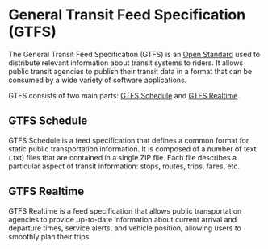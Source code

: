 # General Transit Feed Specification (GTFS)

The General Transit Feed Specification (GTFS) is an [Open Standard](https://www.interoperablemobility.org/definitions/#open_standard) used to distribute relevant information about transit systems to riders. It allows public transit agencies to publish their transit data in a format that can be consumed by a wide variety of software applications.

GTFS consists of two main parts: [GTFS Schedule](https://gtfs.org/documentation/schedule/reference) and [GTFS Realtime](https://gtfs.org/documentation/Realtime/reference).

## GTFS Schedule

GTFS Schedule is a feed specification that defines a common format for static public transportation information. It is composed of a number of text (.txt) files that are contained in a single ZIP file. Each file describes a particular aspect of transit information: stops, routes, trips, fares, etc.

## GTFS Realtime

GTFS Realtime is a feed specification that allows public transportation agencies to provide up-to-date information about current arrival and departure times, service alerts, and vehicle position, allowing users to smoothly plan their trips.
